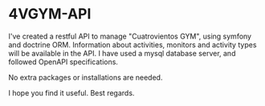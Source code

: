 # 4VGYM-API
I've created a restful API to manage "Cuatrovientos GYM", using symfony and doctrine ORM. Information about activities, monitors and activity types will be available in the API.
I have used a mysql database server, and followed OpenAPI specifications.

No extra packages or installations are needed.

I hope you find it useful. Best regards.
